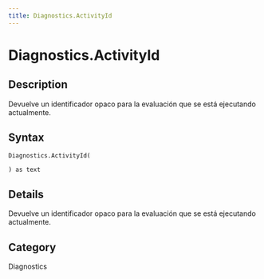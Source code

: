 ```yaml
---
title: Diagnostics.ActivityId
---
```


# Diagnostics.ActivityId


## Description

Devuelve un identificador opaco para la evaluación que se está ejecutando actualmente.


## Syntax

```powerquery
Diagnostics.ActivityId(

) as text
```


## Details

Devuelve un identificador opaco para la evaluación que se está ejecutando actualmente.



## Category
Diagnostics

